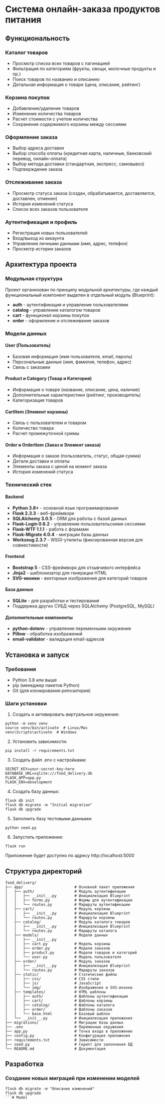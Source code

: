 # Система онлайн-заказа продуктов питания

## Функциональность

### Каталог товаров
- Просмотр списка всех товаров с пагинацией
- Фильтрация по категориям (фрукты, овощи, молочные продукты и пр.)
- Поиск товаров по названию и описанию
- Детальная информация о товаре (цена, описание, рейтинг)

### Корзина покупок
- Добавление/удаление товаров
- Изменение количества товаров
- Расчет стоимости с учетом количества
- Сохранение содержимого корзины между сессиями

### Оформление заказа
- Выбор адреса доставки
- Выбор способа оплаты (кредитная карта, наличные, банковский перевод, онлайн-оплата)
- Выбор метода доставки (стандартная, экспресс, самовывоз)
- Подтверждение заказа

### Отслеживание заказа
- Просмотр статуса заказа (создан, обрабатывается, доставляется, доставлен, отменен)
- История изменений статуса
- Список всех заказов пользователя

### Аутентификация и профиль
- Регистрация новых пользователей
- Вход/выход из аккаунта
- Управление личными данными (имя, адрес, телефон)
- Просмотр истории заказов

## Архитектура проекта

### Модульная структура
Проект организован по принципу модульной архитектуры, где каждый функциональный компонент выделен в отдельный модуль (Blueprint):

- **auth** - аутентификация и управление пользователями
- **catalog** - управление каталогом товаров
- **cart** - функционал корзины покупок
- **order** - оформление и отслеживание заказов

### Модели данных

#### User (Пользователь)
- Базовая информация (имя пользователя, email, пароль)
- Персональные данные (имя, фамилия, телефон, адрес)
- Связь с заказами

#### Product и Category (Товар и Категория)
- Информация о товаре (название, описание, цена, наличие)
- Дополнительные характеристики (рейтинг, производитель)
- Категоризация товаров

#### CartItem (Элемент корзины)
- Связь с пользователем и товаром
- Количество товара
- Расчет промежуточной суммы

#### Order и OrderItem (Заказ и Элемент заказа)
- Информация о заказе (пользователь, статус, общая сумма)
- Детали доставки и оплаты
- Элементы заказа с ценой на момент заказа
- История изменений статуса

### Технический стек

#### Backend
- **Python 3.8+** - основной язык программирования
- **Flask 2.3.3** - веб-фреймворк
- **SQLAlchemy 3.0.5** - ORM для работы с базой данных
- **Flask-Login 0.6.2** - управление пользовательскими сессиями
- **Flask-WTF 1.1.1** - работа с формами
- **Flask-Migrate 4.0.4** - миграции базы данных
- **Werkzeug 2.3.7** - WSGI-утилиты (фиксированная версия для совместимости)

#### Frontend
- **Bootstrap 5** - CSS-фреймворк для отзывчивого интерфейса
- **Jinja2** - шаблонизатор для генерации HTML
- **SVG-иконки** - векторные изображения для категорий товаров

#### База данных
- **SQLite** - для разработки и тестирования
- Поддержка других СУБД через SQLAlchemy (PostgreSQL, MySQL)

#### Дополнительные компоненты
- **python-dotenv** - управление переменными окружения
- **Pillow** - обработка изображений
- **email-validator** - валидация email-адресов

## Установка и запуск

### Требования
- Python 3.8 или выше
- pip (менеджер пакетов Python)
- Git (для клонирования репозитория)

### Шаги установки

1. Создать и активировать виртуальное окружение:
```
python -m venv venv
source venv/bin/activate  # Linux/Mac
venv\Scripts\activate  # Windows
```

2. Установить зависимости:
```
pip install -r requirements.txt
```

3. Создать файл .env с настройками:
```
SECRET_KEY=your-secret-key-here
DATABASE_URL=sqlite:///food_delivery.db
FLASK_APP=app.py
FLASK_ENV=development
```

4. Создать базу данных:
```
flask db init
flask db migrate -m "Initial migration"
flask db upgrade
```

5. Заполнить базу тестовыми данными:
```
python seed.py
```

6. Запустить приложение:
```
flask run
```

Приложение будет доступно по адресу http://localhost:5000

## Структура директорий

```
food_delivery/
├── app/                       # Основной пакет приложения
│   ├── auth/                  # Модуль аутентификации
│   │   ├── __init__.py        # Инициализация Blueprint
│   │   ├── forms.py           # Формы для аутентификации
│   │   └── routes.py          # Маршруты аутентификации
│   ├── cart/                  # Модуль корзины
│   │   ├── __init__.py        # Инициализация Blueprint
│   │   └── routes.py          # Маршруты корзины
│   ├── catalog/               # Модуль каталога товаров
│   │   ├── __init__.py        # Инициализация Blueprint
│   │   └── routes.py          # Маршруты каталога
│   ├── models/                # Модели данных
│   │   ├── __init__.py
│   │   ├── cart.py            # Модель корзины
│   │   ├── order.py           # Модели заказов
│   │   ├── product.py         # Модели товаров и категорий
│   │   └── user.py            # Модель пользователя
│   ├── order/                 # Модуль заказов
│   │   ├── __init__.py        # Инициализация Blueprint
│   │   └── routes.py          # Маршруты заказов
│   ├── static/                # Статические файлы
│   │   ├── css/               # CSS стили
│   │   ├── js/                # JavaScript
│   │   └── img/               # Изображения и SVG-иконки
│   ├── templates/             # HTML шаблоны
│   │   ├── auth/              # Шаблоны аутентификации
│   │   ├── cart/              # Шаблоны корзины
│   │   ├── catalog/           # Шаблоны каталога
│   │   ├── order/             # Шаблоны заказов
│   │   └── base.html          # Базовый шаблон
│   └── __init__.py            # Инициализация приложения
├── migrations/                # Миграции базы данных
├── .env                       # Переменные окружения
├── app.py                     # Точка входа в приложение
├── config.py                  # Конфигурация приложения
├── requirements.txt           # Зависимости
├── seed.py                    # Скрипт для заполнения БД
└── README.md                  # Документация
```

## Разработка

### Создание новых миграций при изменении моделей
```
flask db migrate -m "Описание изменений"
flask db upgrade
```# Model

